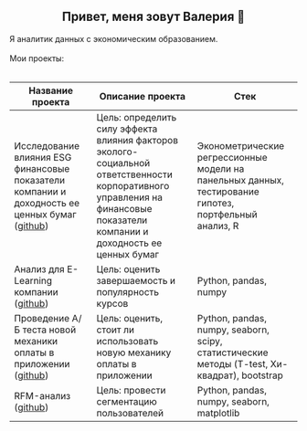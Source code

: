<div align="center">

## Привет, меня зовут Валерия 👋

</div>
Я аналитик данных с экономическим образованием. <br>
<br>
Мои проекты: <br>
<br>

| Название проекта                   | Описание проекта                    | Стек                 |
|------------------------------------|-------------------------------------|----------------------|
| Исследование влияния ESG финансовые показатели компании и доходность ее ценных бумаг ([github](https://github.com/ValeriaBogomolova/VKR.ESG/))| Цель: определить силу эффекта влияния факторов эколого-социальной ответственности корпоративного управления на финансовые показатели компании и доходность ее ценных бумаг| Эконометрические регрессионные модели на панельных данных, тестирование гипотез, портфельный анализ, R|
| Анализ для E-Learning компании ([github](https://github.com/ValeriaBogomolova/E-learning_analysis))| Цель: оценить завершаемость и популярность курсов| Python, pandas, numpy|
| Проведение A/Б теста новой механики оплаты в приложении ([github](https://github.com/ValeriaBogomolova/project_3_AB_test))| Цель: оценить, стоит ли использовать новую механику оплаты в приложении| Python, pandas, numpy, seaborn, scipy, статистические методы (T-test, Хи-квадрат), bootstrap|
| RFM-анализ ([github](https://github.com/ValeriaBogomolova/RFM_annalysis))| Цель: провести сегментацию пользователей| Python, pandas, numpy, seaborn, matplotlib |

<!--
**ValeriaBogomolova/ValeriaBogomolova** is a ✨ _special_ ✨ repository because its `README.md` (this file) appears on your GitHub profile.

Here are some ideas to get you started:

- 🔭 I’m currently working on ...
- 🌱 I’m currently learning ...
- 👯 I’m looking to collaborate on ...
- 🤔 I’m looking for help with ...
- 💬 Ask me about ...
- 📫 How to reach me: ...
- 😄 Pronouns: ...
- ⚡ Fun fact: ...
-->
